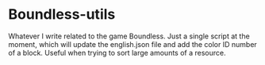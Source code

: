 # Boundless-utils
Whatever I write related to the game Boundless. Just a single script
at the moment, which will update the english.json file and add the
color ID number of a block. Useful when trying to sort large amounts
of a resource.
